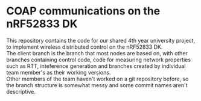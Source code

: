 # COAP communications on the nRF52833 DK
This repository contains the code for our shared 4th year university project, to implement wireless distributed control on the nRF52833 DK.  
The client branch is the branch that most nodes are based on, with other branches containing control code, code for measuring network properties such as RTT, inteference generation and branches created by individual team member's as their working versions.  
Other members of the team haven't worked on a git repository before, so the branch structure is somewhat messy and some commit names aren't descriptive.
